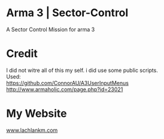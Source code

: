 # Arma 3 | Sector-Control
A Sector Control Mission for arma 3 

# Credit
I did not witre all of this my self. i did use some public scripts.                                    
Used:                                           
https://github.com/ConnorAU/A3UserInputMenus                                   
http://www.armaholic.com/page.php?id=23021


# My Website
www.lachlankm.com

